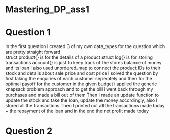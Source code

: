 # Mastering_DP_ass1


# Question 1
In the first question I created 3 of my own data_types for the question which are pretty straight forward<br>
struct product{} is for the details of a product 
struct log{} is for storing transactions
account{} is just to keep track of the stores balance of money and its loan
I also used unordered_map to connect the product IDs to their stock and details about sale price and cost price
I solved the question by first taking the enquiries of each customer seperately and then for the optimal payoff for the customer in the given budget i applied the generic knapsack problem approach and to get the bill i went back through my purchases and made a bill out of them 
Then I made an update function to update the stock and take the loan, update the money accordingly, also I stored all the transactions
Then I printed out all the transactions made today + the repayment of the loan and in the end the net profit made today


# Question 2
